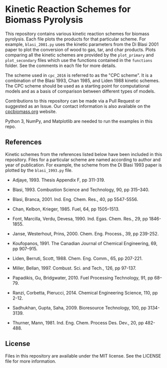 # Kinetic Reaction Schemes for Biomass Pyrolysis

This repository contains various kinetic reaction schemes for biomass
pyrolysis. Each file plots the products for that particular scheme. For
example, `blasi_2001.py` uses the kinetic parameters from the Di Blasi 2001
paper to plot the conversion of wood to gas, tar, and char products. Plots
comparing all the kinetic schemes are provided by the `plot_primary` and
`plot_secondary` files which use the functions contained in the `functions`
folder. See the comments in each file for more details.

The scheme used in `cpc_2016` is referred to as the "CPC scheme". It is a
combination of the Blasi 1993, Chan 1985, and Liden 1988 kinetic schemes. The
CPC scheme should be used as a starting point for computational models and as a
basis of comparison between different types of models.

Contributions to this repository can be made via a Pull Request or suggested as
an Issue. Our contact information is also available on the
[cpcbiomass.org](http://cpcbiomass.org) website.

Python 3, NumPy, and Matplotlib are needed to run the examples in this repo.

## References

Kinetic schemes from the references listed below have been included in this
repository. Files for a particular scheme are named according to author and
year of publication. For example, the scheme from the Di Blasi 1993 paper is plotted by the
`blasi_1993.py` file.

- Adjaye, 1993. Thesis Appendix F, pp 311-319.

- Blasi, 1993. Combustion Science and Technology, 90, pp 315–340.

- Blasi, Branca, 2001. Ind. Eng. Chem. Res., 40, pp 5547-5556.

- Chan, Kelbon, Krieger, 1985. Fuel, 64, pp 1505–1513.

- Font, Marcilla, Verdu, Devesa, 1990. Ind. Egas. Chem. Res., 29, pp 1846-1855.

- Janse, Westerhout, Prins, 2000. Chem. Eng. Process., 39, pp 239-252.

- Koufopanos, 1991. The Canadian Journal of Chemical Engineering, 69, pp 907–915.

- Liden, Berruti, Scott, 1988. Chem. Eng. Comm., 65, pp 207-221.

- Miller, Bellan, 1997. Combust. Sci. and Tech., 126, pp 97-137.

- Papadikis, Gu, Bridgwater, 2010. Fuel Processing Technology, 91, pp 68–79.

- Ranzi, Corbetta, Pierucci, 2014. Chemical Engineering Science, 110, pp 2-12.

- Sadhukhan, Gupta, Saha, 2009. Bioresource Technology, 100, pp 3134-3139.

- Thurner, Mann, 1981. Ind. Eng. Chem. Process Des. Dev., 20, pp 482-488.

## License

Files in this repository are available under the MIT license. See the LICENSE
file for more information.

